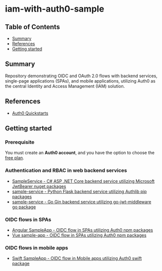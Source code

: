# iam-with-auth0-sample


## Table of Contents

- [Summary](#summary)
- [References](#references)
- [Getting started](#getting-started)

## Summary

Repository demonstrating OIDC and OAuth 2.0 flows with backend services, single-page applications (SPAs), and mobile applications, utilizing Auth0 as the central Identity and Access Management (IAM) solution.

## References

- [Auth0 Quickstarts](https://auth0.com/docs/quickstarts)

## Getting started

### Prerequisite

You must create an **Auth0 account**, and you have the option to choose the [free plan](https://auth0.com/pricing).

### Authentication and RBAC in web backend services

- [SampleService - C# ASP .NET Core backend service utilizing Microsoft JwtBearer nuget packages](./backend-services/c%23/src/SampleService/README.md)
- [sample-service - Python Flask backend service utilizing Authlib pip packages](./backend-services/python/src/flask/README.md)
- [sample-service - Go Gin backend service utilizing go-jwt-middleware go package](./backend-services/go/src/README.md)

### OIDC flows in SPAs

- [Angular SampleApp - OIDC flow in SPAs utilizing Auth0 npm packages](./spas/angular/sample-app/README.md)
- [Vue sample-app - OIDC flow in SPAs utilizing Auth0 npm packages](./spas/vue/sample-app/README.md)

### OIDC flows in mobile apps

- [Swift SampleApp - OIDC flow in Mobile apps utilizing Auth0 swift package](./mobile-apps/swift/sample-app/README.md)


